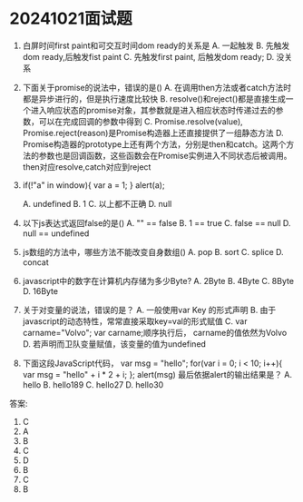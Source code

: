 # 20241021面试题

1. 白屏时间first paint和可交互时间dom ready的关系是
   A. 一起触发
   B. 先触发dom ready,后触发fist paint
   C. 先触发first paint, 后触发dom ready;
   D. 没关系

2. 下面关于promise的说法中，错误的是()
   A. 在调用then方法或者catch方法时都是异步进行的，但是执行速度比较快
   B. resolve()和reject()都是直接生成一个进入响应状态的promise对象，其参数就是进入相应状态时传递过去的参数，可以在完成回调的参数中得到
   C. Promise.resolve(value), Promise.reject(reason)是Promise构造器上还直接提供了一组静态方法
   D. Promise构造器的prototype上还有两个方法，分别是then和catch。这两个方法的参数也是回调函数，这些函数会在Promise实例进入不同状态后被调用。then对应resolve,catch对应到reject

3. if(!"a" in window){
    var a = 1;
  }
  alert(a);
 
   A. undefined
   B. 1
   C. 以上都不正确
   D. null

4. 以下js表达式返回false的是()
   A. "" == false
   B. 1 == true
   C. false == null
   D. null == undefined

5. js数组的方法中，哪些方法不能改变自身数组()
   A. pop
   B. sort
   C. splice
   D. concat

6. javascript中的数字在计算机内存储为多少Byte?
   A. 2Byte
   B. 4Byte
   C. 8Byte
   D. 16Byte

7. 关于对变量的说法，错误的是？
   A. 一般使用var Key 的形式声明
   B. 由于javascript的动态特性，常常直接采取key=val的形式赋值
   C. var carname="Volvo"; var carname;顺序执行后， carname的值依然为Volvo
   D. 若声明而卫队变量赋值，该变量的值为undefined

8. 下面这段JavaScript代码， 
    var msg = "hello";
    for(var i = 0; i < 10; i++){
      var msg = "hello" + i * 2 + i;
    };
    alert(msg)
    最后依据alert的输出结果是？
   A. hello
   B. hello189
   C. hello27
   D. hello30

答案:

1. C
2. A
3. B
4. C
5. D
6. B
7. C
8. B